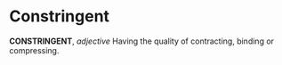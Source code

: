 # Constringent

**CONSTRINGENT**, _adjective_ Having the quality of contracting, binding or compressing.